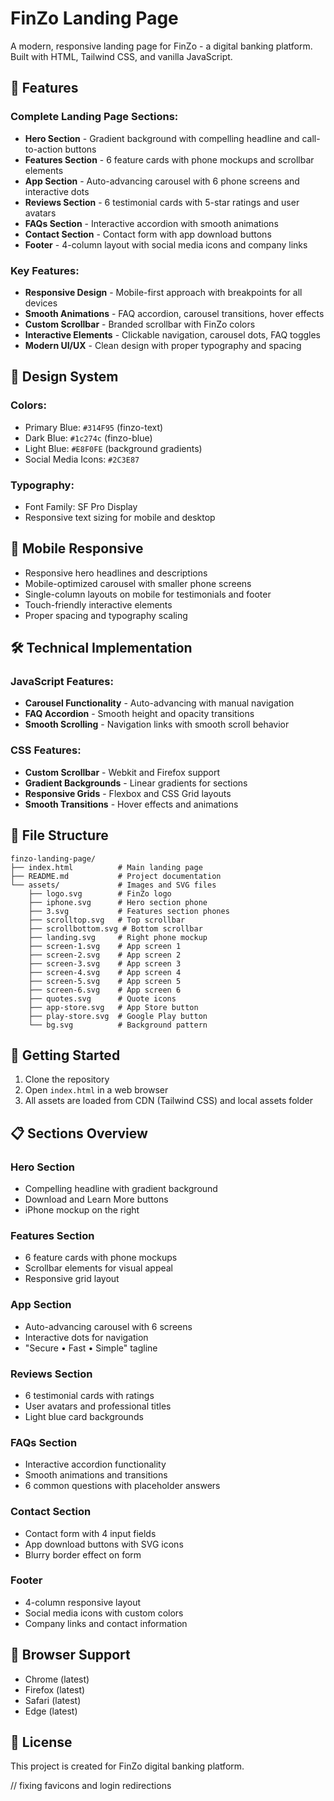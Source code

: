 # FinZo Landing Page

A modern, responsive landing page for FinZo - a digital banking platform. Built with HTML, Tailwind CSS, and vanilla JavaScript.

## 🚀 Features

### Complete Landing Page Sections:
- **Hero Section** - Gradient background with compelling headline and call-to-action buttons
- **Features Section** - 6 feature cards with phone mockups and scrollbar elements
- **App Section** - Auto-advancing carousel with 6 phone screens and interactive dots
- **Reviews Section** - 6 testimonial cards with 5-star ratings and user avatars
- **FAQs Section** - Interactive accordion with smooth animations
- **Contact Section** - Contact form with app download buttons
- **Footer** - 4-column layout with social media icons and company links

### Key Features:
- **Responsive Design** - Mobile-first approach with breakpoints for all devices
- **Smooth Animations** - FAQ accordion, carousel transitions, hover effects
- **Custom Scrollbar** - Branded scrollbar with FinZo colors
- **Interactive Elements** - Clickable navigation, carousel dots, FAQ toggles
- **Modern UI/UX** - Clean design with proper typography and spacing

## 🎨 Design System

### Colors:
- Primary Blue: `#314F95` (finzo-text)
- Dark Blue: `#1c274c` (finzo-blue)
- Light Blue: `#E8F0FE` (background gradients)
- Social Media Icons: `#2C3E87`

### Typography:
- Font Family: SF Pro Display
- Responsive text sizing for mobile and desktop

## 📱 Mobile Responsive

- Responsive hero headlines and descriptions
- Mobile-optimized carousel with smaller phone screens
- Single-column layouts on mobile for testimonials and footer
- Touch-friendly interactive elements
- Proper spacing and typography scaling

## 🛠️ Technical Implementation

### JavaScript Features:
- **Carousel Functionality** - Auto-advancing with manual navigation
- **FAQ Accordion** - Smooth height and opacity transitions
- **Smooth Scrolling** - Navigation links with smooth scroll behavior

### CSS Features:
- **Custom Scrollbar** - Webkit and Firefox support
- **Gradient Backgrounds** - Linear gradients for sections
- **Responsive Grids** - Flexbox and CSS Grid layouts
- **Smooth Transitions** - Hover effects and animations

## 📁 File Structure

```
finzo-landing-page/
├── index.html          # Main landing page
├── README.md           # Project documentation
└── assets/             # Images and SVG files
    ├── logo.svg        # FinZo logo
    ├── iphone.svg      # Hero section phone
    ├── 3.svg           # Features section phones
    ├── scrolltop.svg   # Top scrollbar
    ├── scrollbottom.svg # Bottom scrollbar
    ├── landing.svg     # Right phone mockup
    ├── screen-1.svg    # App screen 1
    ├── screen-2.svg    # App screen 2
    ├── screen-3.svg    # App screen 3
    ├── screen-4.svg    # App screen 4
    ├── screen-5.svg    # App screen 5
    ├── screen-6.svg    # App screen 6
    ├── quotes.svg      # Quote icons
    ├── app-store.svg   # App Store button
    ├── play-store.svg  # Google Play button
    └── bg.svg          # Background pattern
```

## 🚀 Getting Started

1. Clone the repository
2. Open `index.html` in a web browser
3. All assets are loaded from CDN (Tailwind CSS) and local assets folder

## 📋 Sections Overview

### Hero Section
- Compelling headline with gradient background
- Download and Learn More buttons
- iPhone mockup on the right

### Features Section
- 6 feature cards with phone mockups
- Scrollbar elements for visual appeal
- Responsive grid layout

### App Section
- Auto-advancing carousel with 6 screens
- Interactive dots for navigation
- "Secure • Fast • Simple" tagline

### Reviews Section
- 6 testimonial cards with ratings
- User avatars and professional titles
- Light blue card backgrounds

### FAQs Section
- Interactive accordion functionality
- Smooth animations and transitions
- 6 common questions with placeholder answers

### Contact Section
- Contact form with 4 input fields
- App download buttons with SVG icons
- Blurry border effect on form

### Footer
- 4-column responsive layout
- Social media icons with custom colors
- Company links and contact information

## 🎯 Browser Support

- Chrome (latest)
- Firefox (latest)
- Safari (latest)
- Edge (latest)

## 📄 License

This project is created for FinZo digital banking platform. 


// fixing favicons and login redirections
